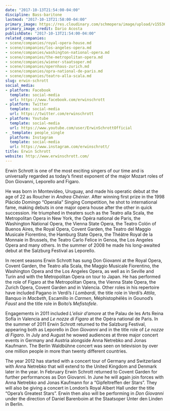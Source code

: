 ```yaml
---
date: "2017-10-13T21:54:00-04:00"
discipline: Bass-baritone
lastmod: "2017-10-13T21:58:00-04:00"
primary_image: https://res.cloudinary.com/schmopera/image/upload/v1553617642/media/2019/03/sqErwinSchrottDarioAcosta.jpg
primary_image_credit: Dario Acosta
publishDate: "2017-10-13T21:54:00-04:00"
related_companies:
- scene/companies/royal-opera-house.md
- scene/companies/los-angeles-opera.md
- scene/companies/washington-national-opera.md
- scene/companies/the-metropolitan-opera.md
- scene/companies/wiener-staatsoper.md
- scene/companies/opernhaus-zurich.md
- scene/companies/opra-national-de-paris.md
- scene/companies/teatro-alla-scala.md
slug: erwin-schrott
social_media:
- platform: Facebook
  template: social-media
  url: https://www.facebook.com/erwinschrott
- platform: Twitter
  template: social-media
  url: https://twitter.com/erwinschrott
- platform: Youtube
  template: social-media
  url: https://www.youtube.com/user/ErwinSchrottOfficial
- _template: people_single
  platform: Instagram
  template: social-media
  url: https://www.instagram.com/erwinschrott/
title: Erwin Schrott
website: http://www.erwinschrott.com/
---
```

Erwin Schrott is one of the most exciting singers of our time and is universally regarded as today’s finest exponent of the major Mozart roles of Don Giovanni, Leporello and Figaro.

He was born in Montevideo, Uruguay, and made his operatic debut at the age of 22 as Roucher in _Andrea Chénier_. After winning first prize in the 1998 Plácido Domingo “Operalia” Singing Competition, he shot to international fame, making debuts in one major opera house after the other in quick succession. He triumphed in theaters such as the Teatro alla Scala, the Metropolitan Opera in New York, the Opéra national de Paris, the Washington National Opera, the Vienna State Opera, the Teatro Colón of Buenos Aires, the Royal Opera, Covent Garden, the Teatro del Maggio Musicale Fiorentino, the Hamburg State Opera, the Théâtre Royal de la Monnaie in Brussels, the Teatro Carlo Felice in Genoa, the Los Angeles Opera and many others. In the summer of 2008 he made his long-awaited debut at the Salzburg Festival as Leporello.

In recent seasons Erwin Schrott has sung Don Giovanni at the Royal Opera, Covent Garden, the Teatro alla Scala, the Maggio Musicale Fiorentino, the Washington Opera and the Los Angeles Opera, as well as in Seville and Turin and with the Metropolitan Opera on tour to Japan. He has performed the role of Figaro at the Metropolitan Opera, the Vienna State Opera, the Zurich Opera, Covent Garden and in Valencia. Other roles in his repertoire have included Pagano in Verdi’s _I Lombardi_, the title role in Verdi’s _Attila_, Banquo in _Macbeth_, Escamillo in _Carmen_, Méphistophélès in Gounod’s _Faust_ and the title role in Boito’s _Mefistofele_.

Engagements in 2011 included _L’elisir d’amore_ at the Palau de les Arts Reina Sofía in Valencia and _Le nozze di Figaro_ at the Opéra national de Paris. In the summer of 2011 Erwin Schrott returned to the Salzburg Festival, appearing both as Leporello in _Don Giovanni_ and in the title role of _Le nozze di Figaro_. In July and August he wowed audiences at three major concert events in Germany and Austria alongside Anna Netrebko and Jonas Kaufmann. The Berlin Waldbühne concert was seen on television by over one million people in more than twenty different countries.

The year 2012 has started with a concert tour of Germany and Switzerland with Anna Netrebko that will extend to the United Kingdom and Denmark later in the year. In February Erwin Schrott returned to Covent Garden for further performances as Don Giovanni. In June he will again join forces with Anna Netrebko and Jonas Kaufmann for a “Gipfeltreffen der Stars”. They will also be giving a concert in London’s Royal Albert Hall under the title “Opera’s Greatest Stars”. Erwin then also will be performing in _Don Giovanni_ under the direction of Daniel Barenboim at the Staatsoper Unter den Linden in Berlin.